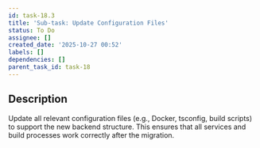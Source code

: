 ```yaml
---
id: task-18.3
title: 'Sub-task: Update Configuration Files'
status: To Do
assignee: []
created_date: '2025-10-27 00:52'
labels: []
dependencies: []
parent_task_id: task-18
---
```


## Description

<!-- SECTION:DESCRIPTION:BEGIN -->
Update all relevant configuration files (e.g., Docker, tsconfig, build scripts) to support the new backend structure. This ensures that all services and build processes work correctly after the migration.
<!-- SECTION:DESCRIPTION:END -->
